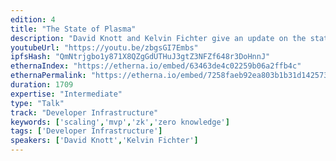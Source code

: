 ```yaml
---
edition: 4
title: "The State of Plasma"
description: "David Knott and Kelvin Fichter give an update on the state of Plasma."
youtubeUrl: "https://youtu.be/zbgsGI7Embs"
ipfsHash: "QmNtrjgbo1y871X8QZgGdUTHuJ3gtZ3NFZf648r3DoHnnJ"
ethernaIndex: "https://etherna.io/embed/63463de4c02259b06a2ffb4c"
ethernaPermalink: "https://etherna.io/embed/7258faeb92ea803b1b31d1425737afaaa4d0a4198012015f64421fc9e6208287"
duration: 1709
expertise: "Intermediate"
type: "Talk"
track: "Developer Infrastructure"
keywords: ['scaling','mvp','zk','zero knowledge']
tags: ['Developer Infrastructure']
speakers: ['David Knott','Kelvin Fichter']
---
```

